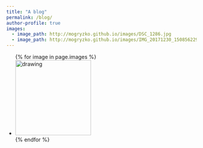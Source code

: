 ```yaml
---
title: "A blog"
permalink: /blog/
author-profile: true
images:
  - image_path: http://mogryzko.github.io/images/DSC_1286.jpg
  - image_path: http://mogryzko.github.io/images/IMG_20171230_150856229_HDR.jpg
---
```


<link href="https://mogryzko.github.io/main.css" rel="stylesheet" />

<style>
.fullwidth {
  width: 100vw;
  position: relative;
  left: 50%;
  right: 50%;
  margin-left: -50vw;
  margin-right: -50vw;
}
.textsize {
  font-size: 80%;
  }
</style>


<ul class="photo-gallery">
  {% for image in page.images %}
    <li><img src="{{ image.image_path }}" alt="drawing" width = "200"/></li>
  {% endfor %}
</ul>

<p id="test"></p>
<div class="fullwidth">
  <div id="chart"></div>
</div> 
<div class="textsize">
  <div id="viewof-slider"></div>
</div>
<div class="textsize">
  <div id="viewof-gender"></div>
</div>
<div class="textsize">
  <div id="viewof-type"></div>
</div>

<script type="module">
  import notebook from "https://api.observablehq.com/@mogryzko/assignment-3/2.js";

  const renders = {
    "test": "#test",
    "chart": "#chart",
    "viewof slider": "#viewof-slider",
    "viewof gender": "#viewof-gender",
    "viewof type": "#viewof-type",
  };

  import {Inspector, Runtime} from "https://unpkg.com/@observablehq/notebook-runtime@1.2.0?module";
  for (let i in renders)
    renders[i] = document.querySelector(renders[i]);

  Runtime.load(notebook, (variable) => {
    if (renders[variable.name])
      return new Inspector(renders[variable.name]);
  });
</script>





